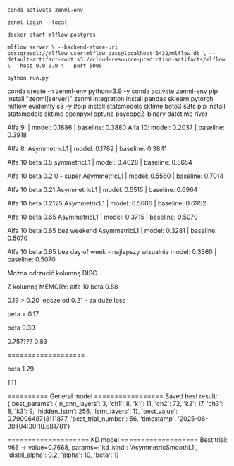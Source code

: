 `conda activate zenml-env`

`zenml login --local`

`docker start mlflow-postgres`

`mlflow server \
  --backend-store-uri postgresql://mlflow_user:mlflow_pass@localhost:5432/mlflow_db \
  --default-artifact-root s3://cloud-resource-prediction-artifacts/mlflow \
  --host 0.0.0.0 \
  --port 5000`

`python run.py`


conda create -n zenml-env python=3.9 -y
conda activate zenml-env
pip install "zenml[server]"
zenml integration install pandas sklearn pytorch mlflow evidently s3 -y
#pip install statsmodels sktime boto3 s3fs
pip install statsmodels sktime openpyxl optuna psycopg2-binary datetime river


Alfa 9:
 |  model: 0.1886  |  baseline: 0.3880
Alfa 10:
 model: 0.2037  |  baseline: 0.3918

Alfa 8:
AsymmetricL1  |  model: 0.1782  |  baseline: 0.3841

Alfa 10 beta 0.5
symmetricL1  |  model: 0.4028  |  baseline: 0.5654

Alfa 10 beta 0.2 0 - super
AsymmetricL1  |  model: 0.5560  |  baseline: 0.7014

Alfa 10 beta 0.21
AsymmetricL1  |  model: 0.5515  |  baseline: 0.6964

Alfa 10 beta 0.2125
AsymmetricL1  |  model: 0.5606  |  baseline: 0.6952

Alfa 10 beta 0.65
AsymmetricL1  |  model: 0.3715  |  baseline: 0.5070

Alfa 10 beta 0.65 bez weekend
AsymmetricL1  |  model: 0.3281  |  baseline: 0.5070

Alfa 10 beta 0.65 bez day of week - najlepszy wizualnie
model: 0.3360  |  baseline: 0.5070


Można odrzucić kolumnę DISC.


Z kolumną MEMORY:
alfa 10 beta 0.58

0.19 > 0.20 lepsze od 0.21 - za duże loss

beta    = 0.17

beta    0.39

0.75????
0.83



===================

beta 1.29

1.11




========== General model =================
Saved best result: {'best_params': {'n_cnn_layers': 3, 'ch1': 8, 'k1': 11, 'ch2': 72, 'k2': 17, 'ch3': 8, 'k3': 9, 'hidden_lstm': 256, 'lstm_layers': 1}, 'best_value': 0.7900648713111877, 'best_trial_number': 56, 'timestamp': '2025-06-30T04:30:18.681781'}


==================== KD model ===================
Best trial: #66 → value=0.7668, params={'kd_kind': 'AsymmetricSmoothL1', 'distill_alpha': 0.2, 'alpha': 10, 'beta': 1}